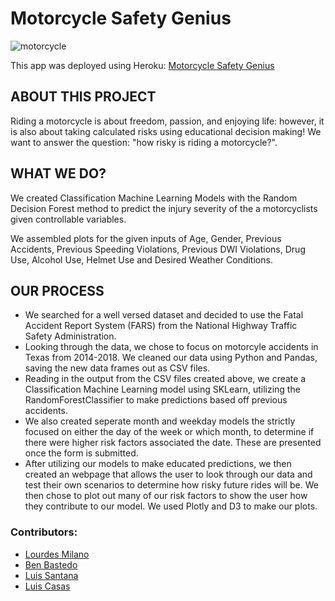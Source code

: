 # Motorcycle Safety Genius

![motorcycle](https://cdn.shopify.com/s/files/1/1871/9501/articles/back-pain-and-riding-a-motorcycle-1200x800_1200x.jpeg?v=1537286927)

This app was deployed using Heroku: [Motorcycle Safety Genius](https://motorcycle-ml.herokuapp.com/)

## ABOUT THIS PROJECT

Riding a motorcycle is about freedom, passion, and enjoying life: however, it is also about taking calculated risks using educational decision making! We want to answer the question: "how risky is riding a motorcycle?".

## WHAT WE DO?
We created Classification Machine Learning Models with the Random Decision Forest method to predict the injury severity of the a motorcyclists given controllable variables.

We assembled plots for the given inputs of Age, Gender, Previous Accidents, Previous Speeding Violations, Previous DWI Violations, Drug Use, Alcohol Use, Helmet Use and Desired Weather Conditions.

## OUR PROCESS

- We searched for a well versed dataset and decided to use the Fatal Accident Report System (FARS) from the National Highway Traffic Safety Administration.
- Looking through the data, we chose to focus on motorcyle accidents in Texas from 2014-2018. We cleaned our data using Python and Pandas, saving the new data frames out as CSV files.
- Reading in the output from the CSV files created above, we create a Classification Machine Learning model using SKLearn, utilizing the RandomForestClassifier to make predictions based off previous accidents.
- We also created seperate month and weekday models the strictly focused on either the day of the week or which month, to determine if there were higher risk factors associated the date. These are presented once the form is submitted.
- After utilizing our models to make educated predictions, we then created an webpage that allows the user to look through our data and test their own scenarios to determine how risky future rides will be.
We then chose to plot out many of our risk factors to show the user how they contribute to our model. We used Plotly and D3 to make our plots.



### Contributors:
- [Lourdes Milano](https://github.com/lourdesrm)
- [Ben Bastedo](https://github.com/bbastedo)
- [Luis Santana](https://github.com/lasantanag)
- [Luis Casas](https://github.com/cosamagrande)
